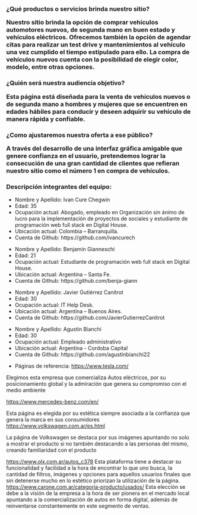 <h3> ¿Qué productos o servicios brinda nuestro sitio? </3>

<p> Nuestro sitio brinda la opción de comprar vehículos automotores nuevos, de segunda mano en buen estado y vehículos eléctricos. Ofrecemos también la opción de agendar citas para realizar un test drive y mantenimientos al vehículo una vez cumplido el tiempo estipulado para ello.  
La compra de vehículos nuevos cuenta con la posibilidad de elegir color, modelo, entre otras opciones. </p>

<h3> ¿Quién será nuestra audiencia objetivo? </3>

<p>Esta página está diseñada para la venta de vehículos nuevos o de segunda mano a hombres y mujeres que se encuentren en edades hábiles para conducir y deseen adquirir su vehículo de manera rápida y confiable.</p>

<h3> ¿Como ajustaremos nuestra oferta a ese público? </3>
<p>A través del desarrollo de una interfaz gráfica amigable que genere confianza en el usuario, pretendemos lograr la consecución de una gran cantidad de clientes que refieran nuestro sitio como el número 1 en compra de vehículos. </p>


<h3> Descripción integrantes del equipo: </h3>
<ul>
<li>	Nombre y Apellido: Ivan Cure Chegwin </li>
<li>	Edad: 35 </li>
<li>	Ocupación actual: Abogado, empleado en Organización sin ánimo de lucro para la implementación de proyectos de sociales y estudiante de programación web full stack en Digital House. </li>
<li>	Ubicación actual: Colombia – Barranquilla. </li>
<li>	Cuenta de Github: https://github.com/ivancurech </li>
</ul>

<ul>
<li>Nombre y Apellido: Benjamin Gianneschi</li>
<li>Edad: 21</li>
<li>Ocupación actual:  Estudiante de programación web full stack en Digital House.</li>
<li>Ubicación actual: Argentina – Santa Fe.</li>
<li>Cuenta de Github: https://github.com/benja-giann</li>
</ul>

<ul>
<li>Nombre y Apellido: Javier Gutiérrez Canitrot</li>
<li>Edad: 30</li>
<li>Ocupación actual: IT Help Desk.</li>
<li>Ubicación actual: Argentina – Buenos Aires.</li>
<li>Cuenta de Github: https://github.com/JavierGutierrezCanitrot</li>
</ul>

<ul>
<li>Nombre y Apellido: Agustin Bianchi</li>
<li>Edad: 30 </li>
<li>Ocupación actual: Empleado administrativo</li>
<li>Ubicación actual: Argentina - 	Cordoba Capital</li>
<li>Cuenta de Github: https://github.com/agustinbianchi22</li>
</ul>

-	Páginas de referencia:
https://www.tesla.com/

Elegimos esta empresa que comercializa Autos eléctricos, por su posicionamiento global y la admiración que genera su compromiso con el medio ambiente

https://www.mercedes-benz.com/en/

Esta página es elegida por su estética siempre asociada a la confianza que genera la marca en sus consumidores
https://www.volkswagen.com.ar/es.html

La página de Volkswagen se destaca por sus imágenes apuntando no solo a mostrar el producto si no también destacando a las personas del mismo, creando familiaridad con el producto

https://www.olx.com.ar/autos_c378
Esta plataforma tiene a destacar su funcionalidad y facilidad a la hora de encontrar lo que uno busca, la cantidad de filtros, imágenes y opciones para aquellos usuarios finales que sin detenerse mucho en lo estético priorizan la utilización de la página.
https://www.carone.com.ar/categoria-producto/usados/
Esta elección se debe a la visión de la empresa a la hora de ser pionera en el mercado local apuntando a la comercialización de autos en forma digital, además de reinventarse constantemente en este segmento de ventas.



